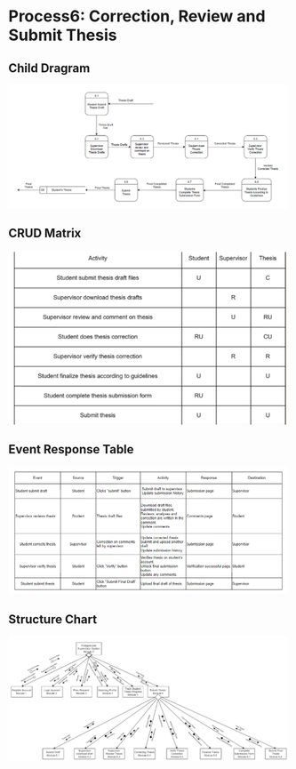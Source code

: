 # Process6: Correction, Review and Submit Thesis
## Child Dragram
![Child Diagram](Images/TOBE_Physical_ChildDiagram_Process6.png)
## CRUD Matrix
![CRUD](Images/TOBE_Physical_CRUD6.png)
## Event Response Table
![Event Response Table](Images/TOBE_Physical_EventResponseTable6.png)
## Structure Chart
![Structure Chart](Images/TOBE_Physical_StructureChart6.png)
